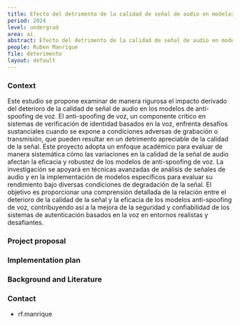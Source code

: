 ```yaml
---
title: Efecto del detrimento de la calidad de señal de audio en modelos de anti-spoofing de voz 
period: 2024
level: undergrad
area: ai
abstract: Efecto del detrimento de la calidad de señal de audio en modelos de anti-spoofing de voz 
people: Ruben Manrique
file: deterimento
layout: default
---
```


### Context

Este estudio se propone examinar de manera rigurosa el impacto derivado del deterioro de la calidad de señal de audio en los modelos de anti-spoofing de voz. El anti-spoofing de voz, un componente crítico en sistemas de verificación de identidad basados en la voz, enfrenta desafíos sustanciales cuando se expone a condiciones adversas de grabación o transmisión, que pueden resultar en un detrimento apreciable de la calidad de la señal. Este proyecto adopta un enfoque académico para evaluar de manera sistemática cómo las variaciones en la calidad de la señal de audio afectan la eficacia y robustez de los modelos de anti-spoofing de voz. La investigación se apoyará en técnicas avanzadas de análisis de señales de audio y en la implementación de modelos específicos para evaluar su rendimiento bajo diversas condiciones de degradación de la señal. El objetivo es proporcionar una comprensión detallada de la relación entre el deterioro de la calidad de la señal y la eficacia de los modelos anti-spoofing de voz, contribuyendo así a la mejora de la seguridad y confiabilidad de los sistemas de autenticación basados en la voz en entornos realistas y desafiantes.

### Project proposal

### Implementation plan

### Background and Literature

### Contact

- rf.manrique
